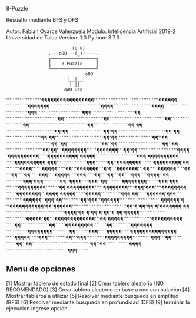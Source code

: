 8-Puzzle

Resuelto mediante BFS y DFS

Autor: Fabian Oyarce Valenzuela
Modulo: Inteligencia Artificial 2019-2
Universidad de Talca
Version: 1.0
Python: 3.7.3

                             (0 0)
                    .---oOO---(_)-----.
                    ╔═════════════════╗
                    ║    8 Puzzle     ║
                    ╚═════════════════╝
                                  oOO
                           |__|__|
                            | ||
                          ooO Ooo

´´´´´´´´´´´´´´´´´´´´´¶¶¶¶¶¶¶¶¶¶¶¶¶¶¶¶¶´´´´´´´´´´´´´´´´´´´´´
´´´´´´´´´´´´´´´´´¶¶¶¶¶¶´´´´´´´´´´´´´¶¶¶¶¶¶¶´´´´´´´´´´´´´´´´
´´´´´´´´´´´´´´¶¶¶¶´´´´´´´´´´´´´´´´´´´´´´´¶¶¶¶´´´´´´´´´´´´´´
´´´´´´´´´´´´´¶¶¶´´´´´´´´´´´´´´´´´´´´´´´´´´´¶¶¶´´´´´´´´´´´´´
´´´´´´´´´´´´¶¶´´´´´´´´´´´´´´´´´´´´´´´´´´´´´´´¶¶´´´´´´´´´´´´
´´´´´´´´´´´¶¶´´´´´´´´´´´´´´´´´´´´´´´´´´´´´´´´´¶¶´´´´´´´´´´´
´´´´´´´´´´¶¶´´´´´´´´´´´´´´´´´´´´´´´´´´´´´´´´´´´¶¶´´´´´´´´´´
´´´´´´´´´´¶¶´¶¶´´´´´´´´´´´´´´´´´´´´´´´´´´´´´¶¶´¶¶´´´´´´´´´´
´´´´´´´´´´¶¶´¶¶´´´´´´´´´´´´´´´´´´´´´´´´´´´´´¶¶´¶¶´´´´´´´´´´
´´´´´´´´´´¶¶´¶¶´´´´´´´´´´´´´´´´´´´´´´´´´´´´´¶¶´¶¶´´´´´´´´´´
´´´´´´´´´´¶¶´´¶¶´´´´´´´´´´´´´´´´´´´´´´´´´´´¶¶´´¶¶´´´´´´´´´´
´´´´´´´´´´¶¶´´¶¶´´´´´´´´´´´´´´´´´´´´´´´´´´´¶¶´´¶¶´´´´´´´´´´
´´´´´´´´´´´¶¶´¶¶´´´¶¶¶¶¶¶¶¶´´´´´´¶¶¶¶¶¶¶´´´¶¶´¶¶´´´´´´´´´´´
´´´´´´´´´´´´¶¶¶¶´¶¶¶¶¶¶¶¶¶¶´´´´´¶¶¶¶¶¶¶¶¶¶´¶¶¶¶¶´´´´´´´´´´´
´´´´´´´´´´´´´¶¶¶´¶¶¶¶¶¶¶¶¶¶´´´´´¶¶¶¶¶¶¶¶¶¶´¶¶¶´´´´´´´´´´´´´
´´´´¶¶¶´´´´´´´¶¶´´¶¶¶¶¶¶¶¶´´´´´´´¶¶¶¶¶¶¶¶¶´¶¶´´´´´´´´¶¶¶¶´´
´´´¶¶¶¶¶´´´´´¶¶´´´¶¶¶¶¶¶¶´´´¶´¶´´´¶¶¶¶¶¶¶´´´¶¶´´´´´¶¶¶¶¶¶´´
´´¶¶´´´¶¶´´´´¶¶´´´´´¶¶¶´´´´¶¶¶¶¶´´´´¶¶¶´´´´´¶¶´´´´¶¶´´´¶¶´´
´¶¶¶´´´´¶¶¶¶´´¶¶´´´´´´´´´´¶¶¶´¶¶¶´´´´´´´´´´¶¶´´¶¶¶¶´´´´¶¶¶´
¶¶´´´´´´´´´¶¶¶¶¶¶¶¶´´´´´´´¶¶¶´¶¶¶´´´´´´´¶¶¶¶¶¶¶¶¶´´´´´´´´¶¶
¶¶¶¶¶¶¶¶¶´´´´´¶¶¶¶¶¶¶¶´´´´¶¶¶´¶¶¶´´´´¶¶¶¶¶¶¶¶´´´´´´¶¶¶¶¶¶¶¶
´´¶¶¶¶´¶¶¶¶¶´´´´´´¶¶¶¶¶´´´´´´´´´´´´¶¶¶´¶¶´´´´´¶¶¶¶¶¶´¶¶¶´´´
´´´´´´´´´´¶¶¶¶¶¶´´¶¶¶´¶¶´´´´´´´´´´´¶¶´¶¶¶´´¶¶¶¶¶¶´´´´´´´´´´
´´´´´´´´´´´´´´¶¶¶¶¶¶´¶´´¶¶¶¶¶¶¶¶¶¶¶´¶¶´¶¶¶¶¶¶´´´´´´´´´´´´´´
´´´´´´´´´´´´´´´´´´¶¶´¶´¶¶´¶¶´¶´¶¶¶¶¶¶¶´¶¶´´´´´´´´´´´´´´´´´´
´´´´´´´´´´´´´´´´¶¶¶¶´¶¶´¶´¶¶´¶´¶¶´¶´¶¶´¶¶¶¶¶´´´´´´´´´´´´´´´
´´´´´´´´´´´´¶¶¶¶¶´¶¶´´´¶¶¶¶¶¶¶¶¶¶¶¶¶´´´¶¶´¶¶¶¶¶´´´´´´´´´´´´
´´´´¶¶¶¶¶¶¶¶¶¶´´´´´¶¶´´´´´´´´´´´´´´´´´¶¶´´´´´´¶¶¶¶¶¶¶¶¶´´´´
´´´¶¶´´´´´´´´´´´¶¶¶¶¶¶¶´´´´´´´´´´´´´¶¶¶¶¶¶¶¶´´´´´´´´´´¶¶´´´
´´´´¶¶¶´´´´´¶¶¶¶¶´´´´´¶¶¶¶¶¶¶¶¶¶¶¶¶¶¶´´´´´¶¶¶¶¶´´´´´¶¶¶´´´´
´´´´´´¶¶´´´¶¶¶´´´´´´´´´´´¶¶¶¶¶¶¶¶¶´´´´´´´´´´´¶¶¶´´´¶¶´´´´´´
´´´´´´¶¶´´¶¶´´´´´´´´´´´´´´´´´´´´´´´´´´´´´´´´´´´¶¶´´¶¶´´´´´´
´´´´´´´¶¶¶¶´´´´´´´´´´´´´´´´´´´´´´´´´´´´´´´´´´´´´¶¶¶´´´´´´´´


 Menu de opciones
-----------------------
[1] Mostrar tablero de estado final
[2] Crear tablero aleatorio (NO RECOMENDADO)
[3] Crear tablero aleatorio en base a uno con solucion
[4] Mostrar tableroa a utilizar
[5] Resolver mediante busqueda en amplitud (BFS)
[6] Resolver mediante busqueda en profundidad (DFS)
[9] terminar la ejecucion
Ingrese opcion: 
